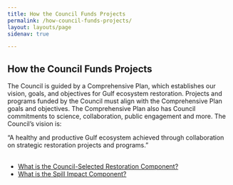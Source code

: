 ```yaml
---
title: How the Council Funds Projects
permalink: /how-council-funds-projects/
layout: layouts/page
sidenav: true

---
```

## How the Council Funds Projects

The Council is guided by a Comprehensive Plan, which establishes our vision, goals, and objectives for Gulf ecosystem restoration. Projects and programs funded by the Council must align with the Comprehensive Plan goals and objectives. The Comprehensive Plan also has Council commitments to science, collaboration, public engagement and more. The Council’s vision is:

“A healthy and productive Gulf ecosystem achieved through collaboration on strategic restoration projects and programs.”  
 

*   [What is the Council-Selected Restoration Component?](/council-selected-restoration-component)
*   [What is the Spill Impact Component?](/spill-impact-component)